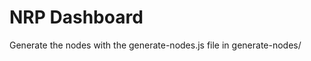 NRP Dashboard
=============

Generate the nodes with the generate-nodes.js file in generate-nodes/


